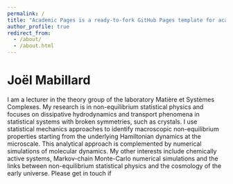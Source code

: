 ```yaml
---
permalink: /
title: "Academic Pages is a ready-to-fork GitHub Pages template for academic personal websites"
author_profile: true
redirect_from: 
  - /about/
  - /about.html
---
```



Joël Mabillard
======

I am a lecturer in the theory group of the laboratory Matière et Systèmes Complexes. My research is in non-equilibrium statistical physics and focuses on dissipative hydrodynamics and transport phenomena in statistical systems with broken symmetries, such as crystals. I use statistical mechanics approaches to identify macroscopic non-equilibrium properties starting from the underlying Hamiltonian dynamics at the microscale. This analytical approach is complemented by numerical simulations of molecular dynamics. My other interests include chemically active systems, Markov-chain Monte-Carlo numerical simulations and the links between non-equilibrium statistical physics and the cosmology of the early universe. Please get in touch if 